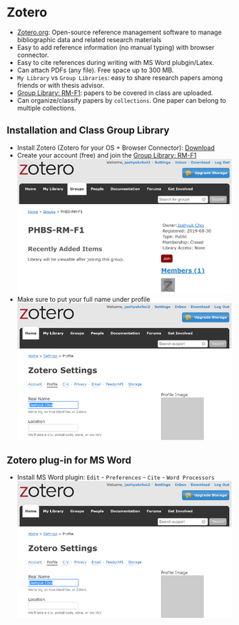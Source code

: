 # Zotero
* [Zotero.org](https://www.zotero.org): Open-source reference management software to manage bibliographic data and related research materials
* Easy to add reference information (no manual typing) with browser connector.
* Easy to cite references during writing with MS Word plubgin/Latex.
* Can attach PDFs (any file). Free space up to 300 MB. 
* `My Library` vs `Group Libraries`: easy to share research papers among friends or with thesis advisor.
* [Group Library: RM-F1](https://www.zotero.org/groups/2363301/phbs-rm-f1): papers to be covered in class are uploaded.
* Can organize/classify papers by `collections`. One paper can belong to multiple collections.

## Installation and Class Group Library
* Install Zotero (Zotero for your OS + Browser Connector): [Download](https://www.zotero.org/download/)
* Create your account (free) and join the [Group Library: RM-F1](https://www.zotero.org/groups/2363301/phbs-rm-f1)
![Group Join](../images/Group-Join.PNG)
* Make sure to put your full name under profile
![Profile Name](../images/Profile-Name.PNG)

## Zotero plug-in for MS Word
* Install MS Word plugin: `Edit` - `Preferences` - `Cite` - `Word Processors`
![GitHub Logo](../images/Profile-Name.PNG)

